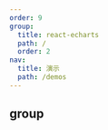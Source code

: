 ```yaml
---
order: 9
group:
  title: react-echarts
  path: /
  order: 2
nav:
  title: 演示
  path: /demos
---
```


## group

<code src="./examples/group.tsx" />
